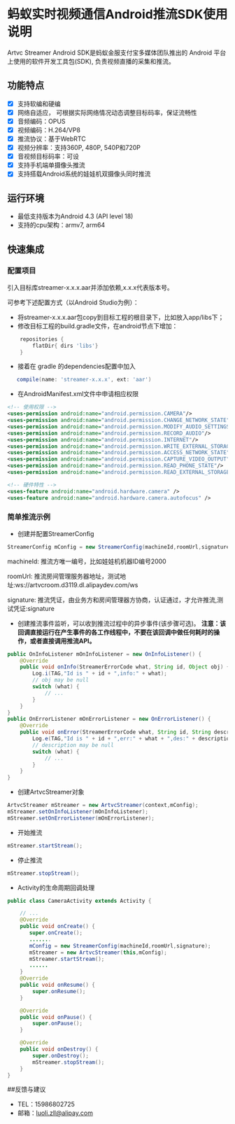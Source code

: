 # 蚂蚁实时视频通信Android推流SDK使用说明

  Artvc Streamer Android SDK是蚂蚁金服支付宝多媒体团队推出的 Android 平台上使用的软件开发工具包(SDK), 负责视频直播的采集和推流。
## 功能特点

* [x] 支持软编和硬编
* [x] 网络自适应， 可根据实际网络情况动态调整目标码率，保证流畅性
* [x] 音频编码：OPUS
* [x] 视频编码：H.264/VP8
* [x] 推流协议：基于WebRTC
* [x] 视频分辨率：支持360P, 480P, 540P和720P
* [x] 音视频目标码率：可设
* [x] 支持手机端单摄像头推流
* [x] 支持搭载Android系统的娃娃机双摄像头同时推流

## 运行环境

* 最低支持版本为Android 4.3 (API level 18)
* 支持的cpu架构：armv7, arm64

## 快速集成

### 配置项目

引入目标库streamer-x.x.x.aar并添加依赖,x.x.x代表版本号。

可参考下述配置方式（以Android Studio为例）：
- 将streamer-x.x.x.aar包copy到目标工程的根目录下，比如放入app/libs下；
- 修改目标工程的build.gradle文件，在android节点下增加：
````gradle
    repositories {
        flatDir{ dirs 'libs'}
    }
````
- 接着在 gradle 的dependencies配置中加入
````gradle
   compile(name: 'streamer-x.x.x', ext: 'aar')
````
- 在AndroidManifest.xml文件中申请相应权限
````xml
<!-- 使用权限 -->
<uses-permission android:name="android.permission.CAMERA"/>
<uses-permission android:name="android.permission.CHANGE_NETWORK_STATE"/>
<uses-permission android:name="android.permission.MODIFY_AUDIO_SETTINGS"/>
<uses-permission android:name="android.permission.RECORD_AUDIO"/>
<uses-permission android:name="android.permission.INTERNET"/>
<uses-permission android:name="android.permission.WRITE_EXTERNAL_STORAGE"/>
<uses-permission android:name="android.permission.ACCESS_NETWORK_STATE"/>
<uses-permission android:name="android.permission.CAPTURE_VIDEO_OUTPUT"/>
<uses-permission android:name="android.permission.READ_PHONE_STATE"/>
<uses-permission android:name="android.permission.READ_EXTERNAL_STORAGE"/>

<!-- 硬件特性 -->
<uses-feature android:name="android.hardware.camera" />
<uses-feature android:name="android.hardware.camera.autofocus" />
````

### 简单推流示例

- 创建并配置StreamerConfig
````java
StreamerConfig mConfig = new StreamerConfig(machineId,roomUrl,signature);
````
   machineId: 推流方唯一编号，比如娃娃机机器ID编号2000

   roomUrl: 推流房间管理服务器地址，测试地址:ws://artvcroom.d3119.dl.alipaydev.com/ws

   signature: 推流凭证，由业务方和房间管理器方协商，认证通过，才允许推流,测试凭证:signature

- 创建推流事件监听，可以收到推流过程中的异步事件(该步骤可选)。
**注意：该回调直接运行在产生事件的各工作线程中，不要在该回调中做任何耗时的操作，或者直接调用推流API。**
````java
public OnInfoListener mOnInfoListener = new OnInfoListener() {
    @Override
    public void onInfo(StreamerErrorCode what, String id, Object obj) {
        Log.i(TAG,"Id is " + id + ",info:" + what);
        // obj may be null
        switch (what) {
            // ...
        }
    }
}
public OnErrorListener mOnErrorListener = new OnErrorListener() {
    @Override
    public void onError(StreamerErrorCode what, String id, String description) {
        Log.e(TAG,"Id is " + id + ",err:" + what + ",des:" + description);
        // description may be null
        switch (what) {
            // ...
        }
    }
}
````
- 创建ArtvcStreamer对象
````java
ArtvcStreamer mStreamer = new ArtvcStreamer(context,mConfig);
mStreamer.setOnInfoListener(mOnInfoListener);
mStreamer.setOnErrorListener(mOnErrorListener);
````
- 开始推流
````java
mStreamer.startStream();
````
- 停止推流
````java
mStreamer.stopStream();
````
- Activity的生命周期回调处理
```java
public class CameraActivity extends Activity {

    // ...
    @Override
    public void onCreate() {
       super.onCreate();
       .......
       mConfig = new StreamerConfig(machineId,roomUrl,signature);
       mStreamer = new ArtvcStreamer(this,mConfig);
       mStreamer.startStream();
       ......
    }
    @Override
    public void onResume() {
        super.onResume();
    }

    @Override
    public void onPause() {
        super.onPause();
    }

    @Override
    public void onDestroy() {
        super.onDestroy();
        mStreamer.stopStream();
    }
}
```

##反馈与建议
- TEL：15986802725
- 邮箱：<luoli.zll@alipay.com>
